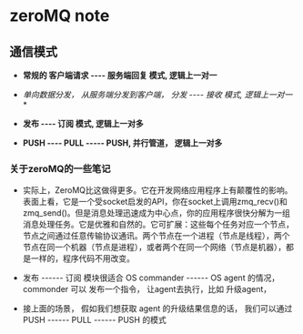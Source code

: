 
zeroMQ note
===========================

## 通信模式

- **常规的 客户端请求 ---- 服务端回复 模式, 逻辑上一对一**

- **单向数据分发， 从服务端分发到客户端*，  分发 ---- 接收 模式, 逻辑上一对一**

- **发布 ---- 订阅 模式, 逻辑上一对多**

- **PUSH ---- PULL ----- PUSH, 并行管道， 逻辑上一对多**



### 关于zeroMQ的一些笔记

* 实际上，ZeroMQ比这做得更多。它在开发网络应用程序上有颠覆性的影响。表面上看，它是一个受socket启发的API，你在socket上调用zmq_recv()和zmq_send()。但是消息处理迅速成为中心点，你的应用程序很快分解为一组消息处理任务。它是优雅和自然的。它可扩展：这些每个任务对应一个节点，节点之间通过任意传输协议通讯。两个节点在一个进程（节点是线程），两个节点在同一个机器（节点是进程），或者两个在同一个网络（节点是机器），都是一样的，程序代码不用改变。


* 发布 ------ 订阅 模块很适合 OS commander ------ OS agent 的情况， commonder 可以 发布一个指令， 让agent去执行，比如
升级agent， 

* 接上面的场景， 假如我们想获取 agent 的升级结果信息的话， 我们可以通过  PUSH ------ PULL ------ PUSH 的模式



